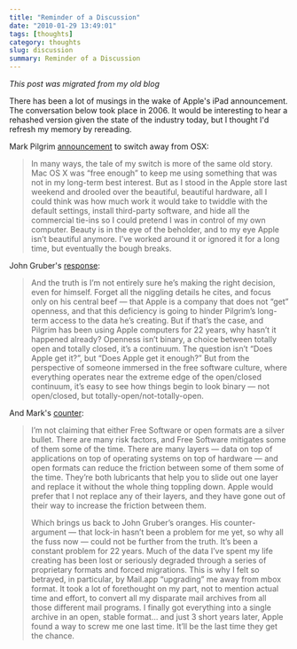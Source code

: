 ```yaml
---
title: "Reminder of a Discussion"
date: "2010-01-29 13:49:01"
tags: [thoughts]
category: thoughts
slug: discussion
summary: Reminder of a Discussion
---
```


_This post was migrated from my old blog_

There has been a lot of musings in the wake of Apple's iPad announcement. The
conversation below took place in 2006. It would be interesting to hear a
rehashed version given the state of the industry today, but I thought I'd
refresh my memory by rereading.

Mark Pilgrim
[announcement](http://diveintomark.org/archives/2006/06/02/when-the-bough-breaks)
to switch away from OSX:

> In many ways, the tale of my switch is more of the same old story. Mac OS X
> was “free enough” to keep me using something that was not in my long-term best
> interest. But as I stood in the Apple store last weekend and drooled over the
> beautiful, beautiful hardware, all I could think was how much work it would
> take to twiddle with the default settings, install third-party software, and
> hide all the commercial tie-ins so I could pretend I was in control of my own
> computer. Beauty is in the eye of the beholder, and to my eye Apple isn’t
> beautiful anymore. I’ve worked around it or ignored it for a long time, but
> eventually the bough breaks.

John Gruber's [response](http://daringfireball.net/2006/06/and_oranges):

> And the truth is I’m not entirely sure he’s making the right decision, even
> for himself. Forget all the niggling details he cites, and focus only on his
> central beef — that Apple is a company that does not “get” openness, and that
> this deficiency is going to hinder Pilgrim’s long-term access to the data he’s
> creating. But if that’s the case, and Pilgrim has been using Apple computers
> for 22 years, why hasn’t it happened already? Openness isn’t binary, a choice
> between totally open and totally closed, it’s a continuum. The question isn’t
> “Does Apple get it?”, but “Does Apple get it enough?” But from the perspective
> of someone immersed in the free software culture, where everything operates
> near the extreme edge of the open/closed continuum, it’s easy to see how
> things begin to look binary — not open/closed, but
> totally-open/not-totally-open.

And Mark's
[counter](http://diveintomark.org/archives/2006/06/16/juggling-oranges):

> I’m not claiming that either Free Software or open formats are a silver
> bullet. There are many risk factors, and Free Software mitigates some of them
> some of the time. There are many layers — data on top of applications on top
> of operating systems on top of hardware — and open formats can reduce the
> friction between some of them some of the time. They’re both lubricants that
> help you to slide out one layer and replace it without the whole thing
> toppling down. Apple would prefer that I not replace any of their layers, and
> they have gone out of their way to increase the friction between them.
>
> Which brings us back to John Gruber’s oranges. His counter-argument — that
> lock-in hasn’t been a problem for me yet, so why all the fuss now — could not
> be further from the truth. It’s been a constant problem for 22 years. Much of
> the data I’ve spent my life creating has been lost or seriously degraded
> through a series of proprietary formats and forced migrations. This is why I
> felt so betrayed, in particular, by Mail.app “upgrading” me away from mbox
> format. It took a lot of forethought on my part, not to mention actual time
> and effort, to convert all my disparate mail archives from all those different
> mail programs. I finally got everything into a single archive in an open,
> stable format… and just 3 short years later, Apple found a way to screw me one
> last time. It’ll be the last time they get the chance.
